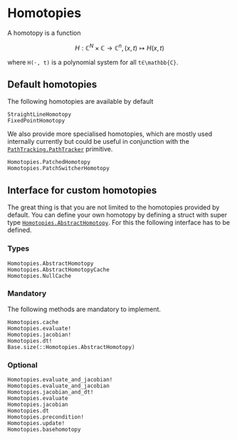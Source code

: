# Homotopies

A homotopy is a function
```math
H: \mathbb{C}^N × \mathbb{C} → \mathbb{C}^n, (x,t) ↦ H(x,t)
```
where ``H(⋅, t)`` is a polynomial system for all ``t∈\mathbb{C}``.

## Default homotopies
The following homotopies are available by default
```@docs
StraightLineHomotopy
FixedPointHomotopy
```

We also provide more specialised homotopies, which are mostly used internally currently
but could be useful in conjunction with the [`PathTracking.PathTracker`](@ref) primitive.
```@docs
Homotopies.PatchedHomotopy
Homotopies.PatchSwitcherHomotopy
```

## Interface for custom homotopies

The great thing is that you are not limited to the homotopies provided by default.
You can define your own homotopy by defining a struct with super type [`Homotopies.AbstractHomotopy`](@ref).
For this the following interface has to be defined.

### Types
```@docs
Homotopies.AbstractHomotopy
Homotopies.AbstractHomotopyCache
Homotopies.NullCache
```

### Mandatory
The following methods are mandatory to implement.
```@docs
Homotopies.cache
Homotopies.evaluate!
Homotopies.jacobian!
Homotopies.dt!
Base.size(::Homotopies.AbstractHomotopy)
```
### Optional
```@docs
Homotopies.evaluate_and_jacobian!
Homotopies.evaluate_and_jacobian
Homotopies.jacobian_and_dt!
Homotopies.evaluate
Homotopies.jacobian
Homotopies.dt
Homotopies.precondition!
Homotopies.update!
Homotopies.basehomotopy
```
